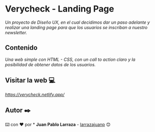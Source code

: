 # Verycheck - Landing Page

_Un proyecto de Diseño UX, en el cual decidimos dar un paso adelante y realizar una landing page para que los usuarios se inscriban a nuestro newsletter._

## Contenido

_Una web simple con HTML - CSS, con un call to action claro y la posibilidad de obtener datos de los usuarios._

## Visitar la web 💻

_https://verycheck.netlify.app/_


## Autor ✒️

⌨️ con ❤️ por * **Juan Pablo Larraza** - [larrazajuanp](https://github.com/larrazajuanp) 😊